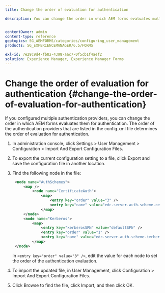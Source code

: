 ```yaml
---
title: Change the order of evaluation for authentication

description: You can change the order in which AEM forms evaluates multiple authentication providers.


contentOwner: admin
content-type: reference
geptopics: SG_AEMFORMS/categories/configuring_user_management
products: SG_EXPERIENCEMANAGER/6.5/FORMS

exl-id: 7e29c9d4-fb82-4308-aac7-0f5cb1f4aef2
solution: Experience Manager, Experience Manager Forms
---
```

# Change the order of evaluation for authentication {#change-the-order-of-evaluation-for-authentication}

If you configured multiple authentication providers, you can change the order in which AEM forms evaluates them for authentication. The order of the authentication providers that are listed in the config.xml file determines the order of evaluation for authentication.

1. In administration console, click Settings &gt; User Management &gt; Configuration &gt; Import And Export Configuration Files.
1. To export the current configuration setting to a file, click Export and save the configuration file in another location.
1. Find the following node in the file:

   ```xml
    <node name="AuthSchemes">
        <map />
            <node name="CertificateAuth">
                <map>
                    <entry key="order" value="3" />
                    <entry key="name" value="edc.server.auth.scheme.certificate" />
                </map>
        </node>
        <node name="Kerberos">
            <map>
                <entry key="kerberosSPN" value="defaultSPN" />
                <entry key="order" value="1" />
                <entry key="name" value="edc.server.auth.scheme.kerberos" />
            </map>
    </node>
   ```

   In `<entry key="order" value="3" />`, edit the value for each node to set the order of the authentication evaluation.

1. To import the updated file, in User Management, click Configuration &gt; Import And Export Configuration Files.
1. Click Browse to find the file, click Import, and then click OK.
